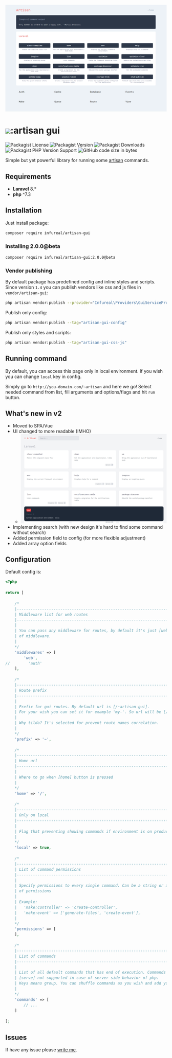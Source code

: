 <img src="https://raw.githubusercontent.com/inFureal/git-images/main/artisan-gui.png" style="max-width: 100%"  alt="Artisan GUI"/>


# <a href="https://laravel.com" target="_blank"><img src="https://laravel.com/img/logotype.min.svg" width="100"></a>:artisan gui
![Packagist License](https://img.shields.io/packagist/l/infureal/artisan-gui?style=flat)
![Packagist Version](https://img.shields.io/packagist/v/infureal/artisan-gui)
![Packagist Downloads](https://img.shields.io/packagist/dt/infureal/artisan-gui)
![Packagist PHP Version Support](https://img.shields.io/packagist/php-v/infureal/artisan-gui)
![GitHub code size in bytes](https://img.shields.io/github/languages/code-size/infureal/artisan-gui)


Simple but yet powerful library for running some [artisan](https://laravel.com/docs/8.x/artisan) commands.

## Requirements 
- **Laravel** 8.*
- **php** ^7.3

## Installation
Just install package:
```bash
composer require infureal/artisan-gui
```

### Installing 2.0.0@beta
```bash
composer require infureal/artisan-gui:2.0.0@beta
```

### Vendor publishing

By default package has predefined config and inline styles and scripts. 
Since version `1.4` you can publish vendors like css and js files in `vendor/artisan-gui`:
```bash
php artisan vendor:publish --provider="Infureal\Providers\GuiServiceProvider"
```
Publish only config: 
```bash
php artisan vendor:publish --tag="artisan-gui-config"
```

Publish only styles and scripts: 
```bash
php artisan vendor:publish --tag="artisan-gui-css-js"
```


## Running command
By default, you can access this page only in local environment. If you wish
you can change `local` key in config. 

Simply go to `http://you-domain.com/~artisan` and here we go! 
Select needed command from list, fill arguments and options/flags and hit `run` button.

## What's new in v2
- Moved to SPA/Vue
- UI changed to more readable (IMHO)
  - <img width="500px" src="https://raw.githubusercontent.com/inFureal/git-images/main/artisan-gui-2.0.0.png" />
- Implementing search (with new design it's hard to find some command without search)
- Added permission field to config (for more flexible adjustment)
- Added array option fields

## Configuration
Default config is:
```php 
<?php

return [

    /*
    |--------------------------------------------------------------------------
    | Middleware list for web routes
    |--------------------------------------------------------------------------
    |
    | You can pass any middleware for routes, by default it's just [web] group
    | of middleware.
    |
    */
    'middlewares' => [
        'web',
//        'auth'
    ],

    /*
    |--------------------------------------------------------------------------
    | Route prefix
    |--------------------------------------------------------------------------
    |
    | Prefix for gui routes. By default url is [/~artisan-gui].
    | For your wish you can set it for example 'my-'. So url will be [/my-artisan-gui].
    |
    | Why tilda? It's selected for prevent route names correlation.
    |
    */
    'prefix' => '~',

    /*
    |--------------------------------------------------------------------------
    | Home url
    |--------------------------------------------------------------------------
    |
    | Where to go when [home] button is pressed
    |
    */
    'home' => '/',

    /*
    |--------------------------------------------------------------------------
    | Only on local
    |--------------------------------------------------------------------------
    |
    | Flag that preventing showing commands if environment is on production
    |
    */
    'local' => true,
    
    /*
    |--------------------------------------------------------------------------
    | List of command permissions
    |--------------------------------------------------------------------------
    |
    | Specify permissions to every single command. Can be a string or array
    | of permissions
    |
    | Example:
    |   'make:controller' => 'create-controller',
    |   'make:event' => ['generate-files', 'create-event'],
    |
    */
    'permissions' => [
    ],
    
    /*
    |--------------------------------------------------------------------------
    | List of commands
    |--------------------------------------------------------------------------
    |
    | List of all default commands that has end of execution. Commands like
    | [serve] not supported in case of server side behavior of php.
    | Keys means group. You can shuffle commands as you wish and add your own.
    |
    */
    'commands' => [
        // ...
    ]

];

```

## Issues
If have any issue please [write me](https://github.com/inFureal/artisan-gui/issues).